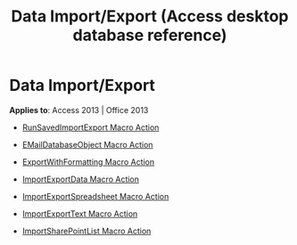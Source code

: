 ﻿---
title: Data Import/Export (Access desktop database reference)
TOCTitle: Data Import/Export
ms:assetid: 30b43148-8915-4204-87cc-09621f4d628a
ms:mtpsurl: https://msdn.microsoft.com/library/Dn124236(v=office.15)
ms:contentKeyID: 52071871
ms.date: 09/18/2015
mtps_version: v=office.15
---

# Data Import/Export


**Applies to**: Access 2013 | Office 2013



  - [RunSavedImportExport Macro Action](runsavedimportexport-macro-action.md)

  - [EMailDatabaseObject Macro Action](emaildatabaseobject-macro-action.md)

  - [ExportWithFormatting Macro Action](exportwithformatting-macro-action.md)

  - [ImportExportData Macro Action](importexportdata-macro-action.md)

  - [ImportExportSpreadsheet Macro Action](importexportspreadsheet-macro-action.md)

  - [ImportExportText Macro Action](importexporttext-macro-action.md)

  - [ImportSharePointList Macro Action](importsharepointlist-macro-action.md)

